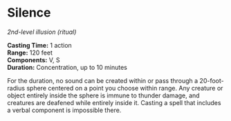 # Silence 
_2nd-level illusion (ritual)_ 

**Casting Time:** 1 action    
**Range:** 120 feet    
**Components:** V, S    
**Duration:** Concentration, up to 10 minutes 

For the duration, no sound can be created within or pass through a 20-foot-radius sphere centered on a point you choose within range. Any creature or object entirely inside the sphere is immune to thunder damage, and creatures are deafened while entirely inside it. Casting a spell that includes a verbal component is impossible there.
